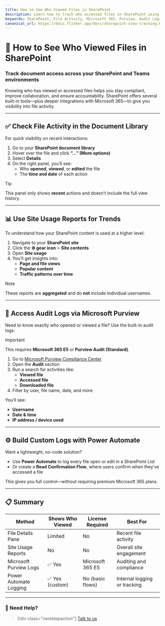 ```yaml
---
title: How to See Who Viewed Files in SharePoint
description: Learn how to track who accessed files in SharePoint using built-in file activity, site usage reports, Microsoft Purview audit logs, or custom tracking with Power Automate.
keywords: SharePoint, File Activity, Microsoft 365, Purview, Audit Logs, Power Automate, Compliance, Document Tracking, View History, Flinker
canonical_url: https://docs.flinker.app/docs/sharepoint-view-tracking.html
---
```


# 📘 How to See Who Viewed Files in SharePoint

### Track document access across your SharePoint and Teams environments

Knowing who has viewed or accessed files helps you stay compliant, improve collaboration, and ensure accountability. SharePoint offers several built-in tools—plus deeper integrations with Microsoft 365—to give you visibility into file activity.

---

## ✅ Check File Activity in the Document Library

For quick visibility on recent interactions:

1. Go to your **SharePoint document library**
2. Hover over the file and click **“...” (More options)**
3. Select **Details**
4. On the right panel, you’ll see:
   - Who **opened**, **viewed**, or **edited** the file
   - The **time and date** of each action

> [!TIP]  
> This panel only shows **recent** actions and doesn’t include the full view history.

---

## 📊 Use Site Usage Reports for Trends

To understand how your SharePoint content is used at a higher level:

1. Navigate to your **SharePoint site**
2. Click the **⚙️ gear icon** > **Site contents**
3. Open **Site usage**
4. You’ll get insights into:
   - **Page and file views**
   - **Popular content**
   - **Traffic patterns over time**

> [!NOTE]  
> These reports are **aggregated** and do **not** include individual usernames.

---

## 🔐 Access Audit Logs via Microsoft Purview

Need to know exactly *who* opened or viewed a file? Use the built-in audit logs:

> [!IMPORTANT]  
> This requires **Microsoft 365 E5** or **Purview Audit (Standard)**.

1. Go to [Microsoft Purview Compliance Center](https://compliance.microsoft.com/)
2. Open the **Audit** section
3. Run a search for activities like:
   - **Viewed file**
   - **Accessed file**
   - **Downloaded file**
4. Filter by user, file name, date, and more

You’ll see:
- **Username**
- **Date & time**
- **IP address / device used**

---

## ⚙️ Build Custom Logs with Power Automate

Want a lightweight, no-code solution?

- Use **Power Automate** to log every file open or edit in a SharePoint List
- Or create a **Read Confirmation Flow**, where users confirm when they’ve accessed a file

This gives you full control—without requiring premium Microsoft 365 plans.

---

## 📋 Summary

| Method                      | Shows Who Viewed | License Required      | Best For                      |
|----------------------------|------------------|------------------------|-------------------------------|
| File Details Pane          | Limited          | No                     | Recent file activity          |
| Site Usage Reports         | No               | No                     | Overall site engagement       |
| Microsoft Purview Logs     | ✅ Yes           | Microsoft 365 E5       | Auditing and compliance       |
| Power Automate Logging     | ✅ Yes (custom)  | No (basic flows)       | Internal logging or tracking  |

---

### 💬 Need Help?

> [!div class="nextstepaction"]
> [Talk to us](https://outlook.office365.com/book/SupportConsultingonlinemeeting@flinker.app/)

